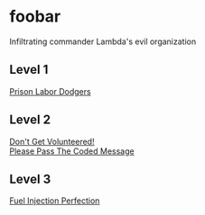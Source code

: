 # foobar
Infiltrating commander Lambda's evil organization

## Level 1
[Prison Labor Dodgers](https://github.com/adamfarnsworth/foobar/tree/master/PrisonLaborDodgers/PrisonLaborDodgers)  

## Level 2
[Don't Get Volunteered!](https://github.com/adamfarnsworth/foobar/tree/master/DontGetVolunteered/DontGetVolunteered)  
[Please Pass The Coded Message](https://github.com/adamfarnsworth/foobar/tree/master/PleasePassTheCodedMessage/PleasePassTheCodedMessage)  

## Level 3
[Fuel Injection Perfection](https://github.com/adamfarnsworth/foobar/tree/master/FuelInjectionPerfection/FuelInjectionPerfection) 
